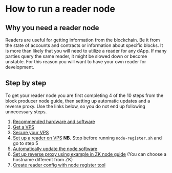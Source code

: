 # How to run a reader node


## Why you need a reader node

Readers are useful for getting information from the blockchain. Be it from the state of accounts and contracts or information about specific blocks. It is more than likely that you will need to utilize a reader for any dApp. If many parties query the same reader, it might be slowed down or become unstable. For this reason you will want to have your own reader for development.

## Step by step

To get your reader node you are first completing 4 of the 10 steps from the block producer node guide, then setting up automatic updates and a reverse proxy. Use the links below, so you do not end up following unnecessary steps.

1. [Recommended hardware and software](recommended-hardware-and-software.md)
2. [Get a VPS](vps.md)
3. [Secure your VPS](secure-your-vps.md)
4. [Set up a reader on VPS]((reader-node-on-vps.md)) **NB.** Stop before running `node-register.sh` and go to step 5
5. [Automatically update the node software]((reader-node-on-vps.md))
6. [Set up reverse proxy using example in ZK node guide](rhttps://drive.google.com/file/d/1WOzM63QsBntSVQMpWhG7oDuEWYJE2Ass/view) (You can choose a hostname different from ZK)
7. [Create reader config with node register tool](https://partisiablockchain.gitlab.io/documentation/node-operations/reader-node-on-vps.html#the-node-registersh-script)
